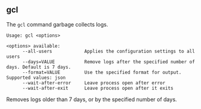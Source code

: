## gcl

The `gcl` command garbage collects logs.

```
Usage: gcl <options>

<options> available:
      --all-users            Applies the configuration settings to all users
      --days=VALUE           Remove logs after the specified number of days. Default is 7 days.
      --format=VALUE         Use the specified format for output. Supported values: json
      --wait-after-error     Leave process open after error
      --wait-after-exit      Leave process open after it exits
```

Removes logs older than 7 days, or by the specified number of days.